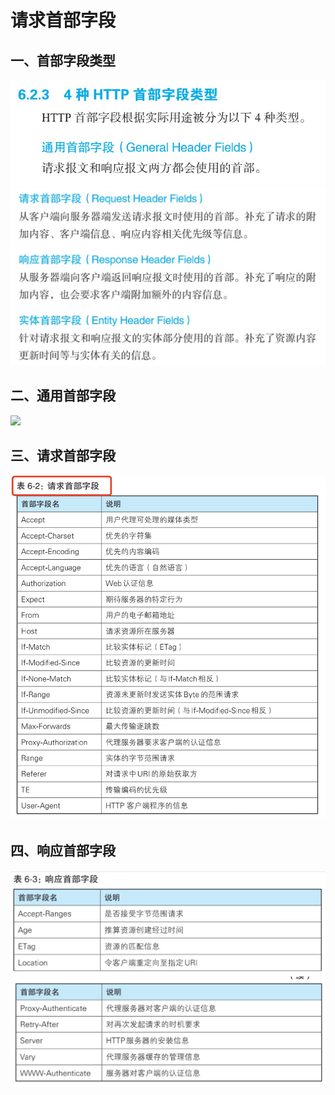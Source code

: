 # 请求首部字段

## 一、首部字段类型

![1](./icon/header1.jpg)
![2](./icon/header2.jpg)

## 二、通用首部字段
![](./icon/general_header.jpg)

## 三、请求首部字段
![](./icon/request-header.jpg)

## 四、响应首部字段
![](./icon/res-header1.jpg)
![](./icon/res-header2.jpg)
